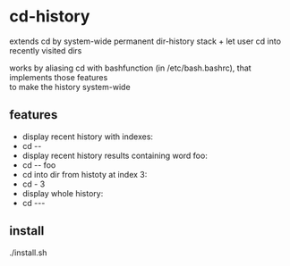 # cd-history  
  
extends cd by system-wide permanent dir-history stack + let user cd into recently visited dirs  
  
works by aliasing cd with bashfunction (in /etc/bash.bashrc), that implements those features  
to make the history system-wide
  
## features  
* display recent history with indexes:  
* cd -- 	
* display recent history results containing word foo:  
* cd -- foo	 
* cd into dir from histoty at index 3:  
* cd - 3 	
* display whole history:  
* cd --- 	 
  
## install  
./install.sh   
